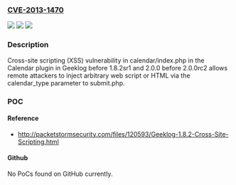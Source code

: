 ### [CVE-2013-1470](https://cve.mitre.org/cgi-bin/cvename.cgi?name=CVE-2013-1470)
![](https://img.shields.io/static/v1?label=Product&message=n%2Fa&color=blue)
![](https://img.shields.io/static/v1?label=Version&message=n%2Fa&color=blue)
![](https://img.shields.io/static/v1?label=Vulnerability&message=n%2Fa&color=brighgreen)

### Description

Cross-site scripting (XSS) vulnerability in calendar/index.php in the Calendar plugin in Geeklog before 1.8.2sr1 and 2.0.0 before 2.0.0rc2 allows remote attackers to inject arbitrary web script or HTML via the calendar_type parameter to submit.php.

### POC

#### Reference
- http://packetstormsecurity.com/files/120593/Geeklog-1.8.2-Cross-Site-Scripting.html

#### Github
No PoCs found on GitHub currently.

